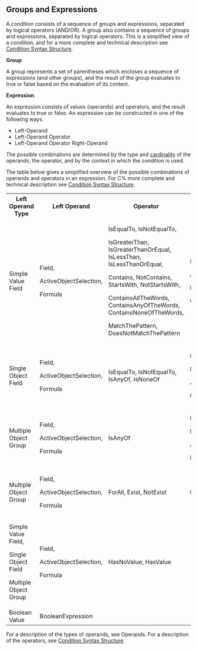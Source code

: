 ## Groups and Expressions

A condition consists of a sequence of groups and expressions, separated by logical operators (AND/OR). A group also contains a sequence of groups and expressions, separated by logical operators. This is a simplified view of a condition, and for a more complete and technical description see [Condition Syntax Structure](condition-syntax-structure.md).

**Group**

A group represents a set of parentheses which encloses a sequence of expressions (and other groups), and the result of the group evaluates to true or false based on the evaluation of its content.

**Expression**

An expression consists of values (operands) and operators, and the result evaluates to true or false. An expression can be constructed in one of the following ways.

*   Left-Operand
*   Left-Operand Operator
*   Left-Operand Operator Right-Operand

The possible combinations are determined by the type and [cardinality](../../glossary.md) of the operands, the operator, and by the context in which the condition is used.

The table below gives a simplified overview of the possible combinations of operands and operators in an expression. For C% more complete and technical description see [Condition Syntax Structure](condition-syntax-structure.md).

<table style="WIDTH: 100%">

<tbody>

<tr>

<th>Left Operand Type</th>

<th>Left Operand</th>

<th>Operator</th>

<th>Right Operand</th>

<th>Right Operand Type</th>

</tr>

<tr>

<td>Simple Value Field</td>

<td>

Field,

ActiveObjectSelection,

Formula

</td>

<td>

IsEqualTo, IsNotEqualTo,

IsGreaterThan, IsGreaterThanOrEqual, IsLessThan, IsLessThanOrEqual,

Contains, NotContains, StartsWith, NotStartsWith,

ContainsAllTheWords, ContainsAnyOfTheWords, ContainsNoneOfTheWords,

MatchThePattern, DoesNotMatchThePattern

</td>

<td>

Field,

ActiveObjectSelection,

Formula,

Constant

</td>

<td>

Simple Value Field,

Value

</td>

</tr>

<tr>

<td>Single Object Field</td>

<td>

Field,

ActiveObjectSelection,

Formula

</td>

<td>IsEqualTo, IsNotEqualTo, IsAnyOf, IsNoneOf</td>

<td>

Field,

Lookup,

ActiveObjectSelection,

Formula

</td>

<td>

Single Object Field,

Multiple Object Group

</td>

</tr>

<tr>

<td>Multiple Object Group</td>

<td>

Field,

ActiveObjectSelection,

Formula

</td>

<td>IsAnyOf</td>

<td>

Field,

Lookup,

ActiveObjectSelection,

Formula

</td>

<td>Multiple Object Group</td>

</tr>

<tr>

<td>Multiple Object Group</td>

<td>

Field,

ActiveObjectSelection,

Formula

</td>

<td>ForAll, Exist, NotExist</td>

<td>Expression</td>

<td>Expression</td>

</tr>

<tr>

<td>

Simple Value Field,

Single Object Field

Multiple Object Group

</td>

<td>

Field,

ActiveObjectSelection,

Formula

</td>

<td>HasNoValue, HasValue</td>

<td></td>

<td></td>

</tr>

<tr>

<td>Boolean Value</td>

<td>BooleanExpression</td>

<td></td>

<td></td>

<td></td>

</tr>

</tbody>

</table>

For a description of the types of operands, see Operands. For a description of the operators, see [Condition Syntax Structure](condition-syntax-structure.md).